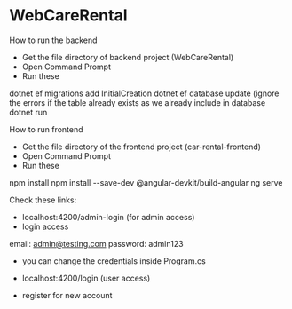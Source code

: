 # WebCareRental
How to run the backend 

- Get the file directory of backend project (WebCareRental)
- Open Command Prompt
- Run these

dotnet ef migrations add InitialCreation
dotnet ef database update (ignore the errors if the table already exists as we already include in database
dotnet run



How to run frontend

- Get the file directory of the frontend project (car-rental-frontend)
- Open Command Prompt
- Run these

npm install
npm install --save-dev @angular-devkit/build-angular
ng serve


Check these links:

- localhost:4200/admin-login (for admin access)
- login access

email: admin@testing.com
password: admin123

- you can change the credentials inside Program.cs


- localhost:4200/login (user access)
- register for new account
